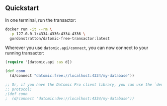 ## Quickstart

In one terminal, run the transactor:

```sh
docker run -it --rm \
  -p 127.0.0.1:4334-4336:4334-4336 \
  gordonstratton/datomic-free-transactor:latest
```

Wherever you use `datomic.api/connect`, you can now connect to your running
transactor:

```clojure
(require '[datomic.api :as d])

(def conn
  (d/connect "datomic:free://localhost:4334/my-database"))

;; Or, if you have the Datomic Pro client library, you can use the `dev`
;; protocol:
;(def conn
;  (d/connect "datomic:dev://localhost:4334/my-database"))
```
